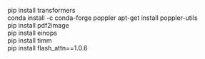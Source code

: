 pip install transformers  
conda install -c conda-forge poppler
apt-get install poppler-utils  
pip install pdf2image  
pip install einops  
pip install timm  
pip install flash_attn==1.0.6  

